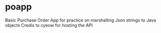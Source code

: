 # poapp
Basic Purchase Order App for practice on marshalling Json strings to Java objects
Credis to cyeow for hosting the API
